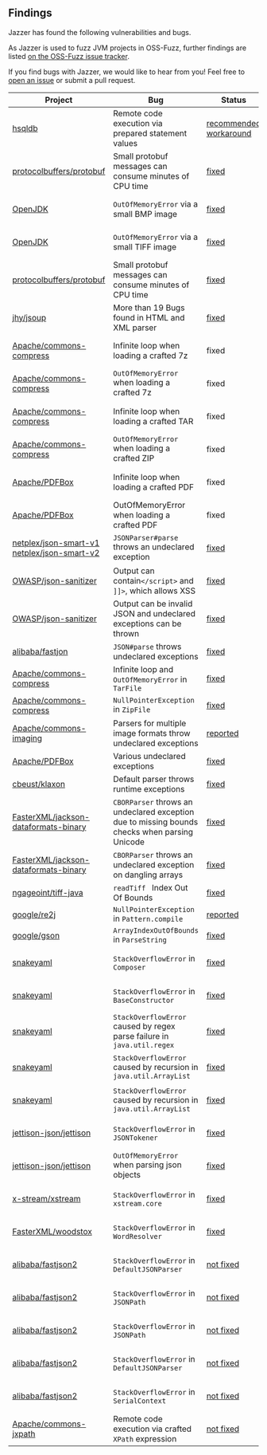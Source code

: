 ## Findings

Jazzer has found the following vulnerabilities and bugs.

As Jazzer is used to fuzz JVM projects in OSS-Fuzz, further findings are listed [on the OSS-Fuzz issue tracker](https://bugs.chromium.org/p/oss-fuzz/issues/list).

If you find bugs with Jazzer, we would like to hear from you!
Feel free to [open an issue](https://github.com/CodeIntelligenceTesting/jazzer/issues/new) or submit a pull request.


| Project                                                                                                                                   | Bug                                                                                           | Status                                                                                                                                             | CVE                                                                             | found by                                                                |
|-------------------------------------------------------------------------------------------------------------------------------------------|-----------------------------------------------------------------------------------------------|----------------------------------------------------------------------------------------------------------------------------------------------------|---------------------------------------------------------------------------------|-------------------------------------------------------------------------|
| [hsqldb](https://hsqldb.org/)                                                                                                             | Remote code execution via prepared statement values                                           | [recommended workaround](https://hsqldb.org/doc/2.0/guide/sqlroutines-chapt.html#src_jrt_access_control)                                           | [CVE-2022-41853](https://nvd.nist.gov/vuln/detail/CVE-2022-41853)               | [OSS-Fuzz](https://bugs.chromium.org/p/oss-fuzz/issues/detail?id=50212) |
| [protocolbuffers/protobuf](https://github.com/protocolbuffers/protobuf)                                                                   | Small protobuf messages can consume minutes of CPU time                                       | [fixed](https://github.com/protocolbuffers/protobuf/security/advisories/GHSA-h4h5-3hr4-j3g2)                                                       | [CVE-2022-3171](https://cve.mitre.org/cgi-bin/cvename.cgi?name=CVE-2022-3171)   | [OSS-Fuzz](https://bugs.chromium.org/p/oss-fuzz/issues/detail?id=39330) |
| [OpenJDK](https://github.com/openjdk/jdk)                                                                                                 | `OutOfMemoryError` via a small BMP image                                                      | [fixed](https://openjdk.java.net/groups/vulnerability/advisories/2022-01-18)                                                                       | [CVE-2022-21360](https://nvd.nist.gov/vuln/detail/CVE-2022-21360)               | [Code Intelligence](https://code-intelligence.com)                      |
| [OpenJDK](https://github.com/openjdk/jdk)                                                                                                 | `OutOfMemoryError` via a small TIFF image                                                     | [fixed](https://openjdk.java.net/groups/vulnerability/advisories/2022-01-18)                                                                       | [CVE-2022-21366](https://nvd.nist.gov/vuln/detail/CVE-2022-21366)               | [Code Intelligence](https://code-intelligence.com)                      |
| [protocolbuffers/protobuf](https://github.com/protocolbuffers/protobuf)                                                                   | Small protobuf messages can consume minutes of CPU time                                       | [fixed](https://github.com/protocolbuffers/protobuf/security/advisories/GHSA-wrvw-hg22-4m67)                                                       | [CVE-2021-22569](https://nvd.nist.gov/vuln/detail/CVE-2021-22569)               | [OSS-Fuzz](https://bugs.chromium.org/p/oss-fuzz/issues/detail?id=39330) |
| [jhy/jsoup](https://github.com/jhy/jsoup)                                                                                                 | More than 19 Bugs found in HTML and XML parser                                                | [fixed](https://github.com/jhy/jsoup/security/advisories/GHSA-m72m-mhq2-9p6c)                                                                      | [CVE-2021-37714](https://nvd.nist.gov/vuln/detail/CVE-2021-37714)               | [Code Intelligence](https://code-intelligence.com)                      |
| [Apache/commons-compress](https://commons.apache.org/proper/commons-compress/)                                                            | Infinite loop when loading a crafted 7z                                                       | fixed                                                                                                                                              | [CVE-2021-35515](https://cve.mitre.org/cgi-bin/cvename.cgi?name=CVE-2021-35515) | [Code Intelligence](https://code-intelligence.com)                      |
| [Apache/commons-compress](https://commons.apache.org/proper/commons-compress/)                                                            | `OutOfMemoryError` when loading a crafted 7z                                                  | fixed                                                                                                                                              | [CVE-2021-35516](https://cve.mitre.org/cgi-bin/cvename.cgi?name=CVE-2021-35516) | [Code Intelligence](https://code-intelligence.com)                      |
| [Apache/commons-compress](https://commons.apache.org/proper/commons-compress/)                                                            | Infinite loop when loading a crafted TAR                                                      | fixed                                                                                                                                              | [CVE-2021-35517](https://cve.mitre.org/cgi-bin/cvename.cgi?name=CVE-2021-35517) | [Code Intelligence](https://code-intelligence.com)                      |
| [Apache/commons-compress](https://commons.apache.org/proper/commons-compress/)                                                            | `OutOfMemoryError` when loading a crafted ZIP                                                 | fixed                                                                                                                                              | [CVE-2021-36090](https://cve.mitre.org/cgi-bin/cvename.cgi?name=CVE-2021-36090) | [Code Intelligence](https://code-intelligence.com)                      |
| [Apache/PDFBox](https://pdfbox.apache.org/)                                                                                               | Infinite loop when loading a crafted PDF                                                      | fixed                                                                                                                                              | [CVE-2021-27807](https://cve.mitre.org/cgi-bin/cvename.cgi?name=2021-27807)     | [Code Intelligence](https://code-intelligence.com)                      |
| [Apache/PDFBox](https://pdfbox.apache.org/)                                                                                               | OutOfMemoryError when loading a crafted PDF                                                   | fixed                                                                                                                                              | [CVE-2021-27906](https://cve.mitre.org/cgi-bin/cvename.cgi?name=2021-27906)     | [Code Intelligence](https://code-intelligence.com)                      |
| [netplex/json-smart-v1](https://github.com/netplex/json-smart-v1) <br/> [netplex/json-smart-v2](https://github.com/netplex/json-smart-v2) | `JSONParser#parse` throws an undeclared exception                                             | [fixed](https://github.com/netplex/json-smart-v2/issues/60)                                                                                        | [CVE-2021-27568](https://cve.mitre.org/cgi-bin/cvename.cgi?name=CVE-2021-27568) | [@GanbaruTobi](https://github.com/GanbaruTobi)                          |
| [OWASP/json-sanitizer](https://github.com/OWASP/json-sanitizer)                                                                           | Output can contain`</script>` and `]]>`, which allows XSS                                     | [fixed](https://groups.google.com/g/json-sanitizer-support/c/dAW1AeNMoA0)                                                                          | [CVE-2021-23899](https://cve.mitre.org/cgi-bin/cvename.cgi?name=2021-23899)     | [Code Intelligence](https://code-intelligence.com)                      |
| [OWASP/json-sanitizer](https://github.com/OWASP/json-sanitizer)                                                                           | Output can be invalid JSON and undeclared exceptions can be thrown                            | [fixed](https://groups.google.com/g/json-sanitizer-support/c/dAW1AeNMoA0)                                                                          | [CVE-2021-23900](https://cve.mitre.org/cgi-bin/cvename.cgi?name=2021-23900)     | [Code Intelligence](https://code-intelligence.com)                      |
| [alibaba/fastjon](https://github.com/alibaba/fastjson)                                                                                    | `JSON#parse` throws undeclared exceptions                                                     | [fixed](https://github.com/alibaba/fastjson/issues/3631)                                                                                           |                                                                                 | [Code Intelligence](https://code-intelligence.com)                      |
| [Apache/commons-compress](https://commons.apache.org/proper/commons-compress/)                                                            | Infinite loop and `OutOfMemoryError` in `TarFile`                                             | [fixed](https://issues.apache.org/jira/browse/COMPRESS-569)                                                                                        |                                                                                 | [Code Intelligence](https://code-intelligence.com)                      |
| [Apache/commons-compress](https://commons.apache.org/proper/commons-compress/)                                                            | `NullPointerException` in `ZipFile`                                                           | [fixed](https://issues.apache.org/jira/browse/COMPRESS-568)                                                                                        |                                                                                 | [Code Intelligence](https://code-intelligence.com)                      |
| [Apache/commons-imaging](https://commons.apache.org/proper/commons-imaging/)                                                              | Parsers for multiple image formats throw undeclared exceptions                                | [reported](https://issues.apache.org/jira/browse/IMAGING-279?jql=project%20%3D%20%22Commons%20Imaging%22%20AND%20reporter%20%3D%20Meumertzheim%20) |                                                                                 | [Code Intelligence](https://code-intelligence.com)                      |
| [Apache/PDFBox](https://pdfbox.apache.org/)                                                                                               | Various undeclared exceptions                                                                 | [fixed](https://issues.apache.org/jira/browse/PDFBOX-5108?jql=project%20%3D%20PDFBOX%20AND%20reporter%20in%20(Meumertzheim))                       |                                                                                 | [Code Intelligence](https://code-intelligence.com)                      |
| [cbeust/klaxon](https://github.com/cbeust/klaxon)                                                                                         | Default parser throws runtime exceptions                                                      | [fixed](https://github.com/cbeust/klaxon/pull/330)                                                                                                 |                                                                                 | [Code Intelligence](https://code-intelligence.com)                      |
| [FasterXML/jackson-dataformats-binary](https://github.com/FasterXML/jackson-dataformats-binary)                                           | `CBORParser` throws an undeclared exception due to missing bounds checks when parsing Unicode | [fixed](https://github.com/FasterXML/jackson-dataformats-binary/issues/236)                                                                        |                                                                                 | [Code Intelligence](https://code-intelligence.com)                      |
| [FasterXML/jackson-dataformats-binary](https://github.com/FasterXML/jackson-dataformats-binary)                                           | `CBORParser` throws an undeclared exception on dangling arrays                                | [fixed](https://github.com/FasterXML/jackson-dataformats-binary/issues/240)                                                                        |                                                                                 | [Code Intelligence](https://code-intelligence.com)                      |
| [ngageoint/tiff-java](https://github.com/ngageoint/tiff-java)                                                                             | `readTiff ` Index Out Of Bounds                                                               | [fixed](https://github.com/ngageoint/tiff-java/issues/38)                                                                                          |                                                                                 | [@raminfp](https://github.com/raminfp)                                  |
| [google/re2j](https://github.com/google/re2j)                                                                                             | `NullPointerException` in `Pattern.compile`                                                   | [reported](https://github.com/google/re2j/issues/148)                                                                                              |                                                                                 | [@schirrmacher](https://github.com/schirrmacher)                        |
| [google/gson](https://github.com/google/gson)                                                                                             | `ArrayIndexOutOfBounds` in `ParseString`                                                      | [fixed](https://bugs.chromium.org/p/oss-fuzz/issues/detail?id=40838)                                                                               |                                                                                 | [@DavidKorczynski](https://twitter.com/Davkorcz)                        |
| [snakeyaml](https://bitbucket.org/snakeyaml/snakeyaml/src/master/)                                                                        | `StackOverflowError` in `Composer`                                                            | [fixed](https://bugs.chromium.org/p/oss-fuzz/issues/detail?id=47024)                                                             | [CVE-2022-38749](https://cve.mitre.org/cgi-bin/cvename.cgi?name=CVE-2022-38749)                                                                               | [Code Intelligence](https://code-intelligence.com)                        |
| [snakeyaml](https://bitbucket.org/snakeyaml/snakeyaml/src/master/)                                                                        | `StackOverflowError` in `BaseConstructor`                                                            | [fixed](https://bugs.chromium.org/p/oss-fuzz/issues/detail?id=47027)                                                             | [CVE-2022-38750](https://cve.mitre.org/cgi-bin/cvename.cgi?name=CVE-2022-38750)                                                                               | [Code Intelligence](https://code-intelligence.com)                        |
| [snakeyaml](https://bitbucket.org/snakeyaml/snakeyaml/src/master/)                                                                        | `StackOverflowError` caused by regex parse failure in `java.util.regex`                                                            | [fixed](https://bugs.chromium.org/p/oss-fuzz/issues/detail?id=47039)                                                             | [CVE-2022-38751](https://cve.mitre.org/cgi-bin/cvename.cgi?name=CVE-2022-38751)                                                                               | [Code Intelligence](https://code-intelligence.com)                        |
| [snakeyaml](https://bitbucket.org/snakeyaml/snakeyaml/src/master/)                                                                        | `StackOverflowError` caused by recursion in `java.util.ArrayList`                                                            | [fixed](https://bugs.chromium.org/p/oss-fuzz/issues/detail?id=47081)                                                             | [CVE-2022-38752](https://cve.mitre.org/cgi-bin/cvename.cgi?name=CVE-2022-38752)                                                                               | [Code Intelligence](https://code-intelligence.com)                        |
| [snakeyaml](https://bitbucket.org/snakeyaml/snakeyaml/src/master/)                                                                        | `StackOverflowError` caused by recursion in `java.util.ArrayList`                                                            | [fixed](https://bugs.chromium.org/p/oss-fuzz/issues/detail?id=50355)                                                             | [CVE-2022-41854](https://cve.mitre.org/cgi-bin/cvename.cgi?name=CVE-2022-41854)                                                                               | [Code Intelligence](https://code-intelligence.com)                        |
| [jettison-json/jettison](https://github.com/jettison-json/jettison/)                                                                       | `StackOverflowError` in `JSONTokener`                                                            | [fixed](https://bugs.chromium.org/p/oss-fuzz/issues/detail?id=46538)                                                             | [CVE-2022-40149](https://cve.mitre.org/cgi-bin/cvename.cgi?name=CVE-2022-40149)                                                                               | [Code Intelligence](https://code-intelligence.com)                        |
| [jettison-json/jettison](https://github.com/jettison-json/jettison/)                                                                       | `OutOfMemoryError` when parsing json objects                                                            | [fixed](https://bugs.chromium.org/p/oss-fuzz/issues/detail?id=46549)                                                             | [CVE-2022-40150](https://cve.mitre.org/cgi-bin/cvename.cgi?name=CVE-2022-40150)                                                                               | [Code Intelligence](https://code-intelligence.com)                        |
| [x-stream/xstream](https://github.com/x-stream/xstream/)                                                                                   | `StackOverflowError` in `xstream.core`                                                            | [fixed](https://bugs.chromium.org/p/oss-fuzz/issues/detail?id=47367)                                                             | [CVE-2022-40151](https://cve.mitre.org/cgi-bin/cvename.cgi?name=CVE-2022-40151)                                                                               | [Code Intelligence](https://code-intelligence.com)                        |
| [FasterXML/woodstox](https://github.com/FasterXML/woodstox/)                                                                               | `StackOverflowError` in `WordResolver`                                                            | [fixed](https://bugs.chromium.org/p/oss-fuzz/issues/detail?id=47434)                                                             | [CVE-2022-40152](https://cve.mitre.org/cgi-bin/cvename.cgi?name=CVE-2022-40152)                                                                               | [Code Intelligence](https://code-intelligence.com)                        |
| [alibaba/fastjson2](https://github.com/alibaba/fastjson2/)                                                                                 | `StackOverflowError` in `DefaultJSONParser`                                                            | [not fixed](https://bugs.chromium.org/p/oss-fuzz/issues/detail?id=32410)                                                             | [CVE-2022-40173](https://cve.mitre.org/cgi-bin/cvename.cgi?name=CVE-2022-40173)                                                                               | [Code Intelligence](https://code-intelligence.com)                        |
| [alibaba/fastjson2](https://github.com/alibaba/fastjson2/)                                                                                 | `StackOverflowError` in `JSONPath`                                                            | [not fixed](https://bugs.chromium.org/p/oss-fuzz/issues/detail?id=35777)                                                             | [CVE-2022-40174](https://cve.mitre.org/cgi-bin/cvename.cgi?name=CVE-2022-40174)                                                                               | [Code Intelligence](https://code-intelligence.com)                        |
| [alibaba/fastjson2](https://github.com/alibaba/fastjson2/)                                                                                 | `StackOverflowError` in `JSONPath`                                                            | [not fixed](https://bugs.chromium.org/p/oss-fuzz/issues/detail?id=47686)                                                             | [CVE-2022-40175](https://cve.mitre.org/cgi-bin/cvename.cgi?name=CVE-2022-40175)                                                                               | [Code Intelligence](https://code-intelligence.com)                        |
| [alibaba/fastjson2](https://github.com/alibaba/fastjson2/)                                                                                 | `StackOverflowError` in `DefaultJSONParser`                                                            | [not fixed](https://bugs.chromium.org/p/oss-fuzz/issues/detail?id=37313)                                                             | [CVE-2022-41855](https://cve.mitre.org/cgi-bin/cvename.cgi?name=CVE-2022-41855)                                                                               | [Code Intelligence](https://code-intelligence.com)                        |
| [alibaba/fastjson2](https://github.com/alibaba/fastjson2/)                                                                                 | `StackOverflowError` in `SerialContext`                                                            | [not fixed](https://bugs.chromium.org/p/oss-fuzz/issues/detail?id=33768)                                                             | [CVE-2022-41856](https://cve.mitre.org/cgi-bin/cvename.cgi?name=CVE-2022-41856)                                                                               | [Code Intelligence](https://code-intelligence.com)                        |
| [Apache/commons-jxpath](https://github.com/apache/commons-jxpath/)                                                                         | Remote code execution via crafted `XPath` expression                                                           | [not fixed](https://bugs.chromium.org/p/oss-fuzz/issues/detail?id=47133)                                                             |                                                                                                    | [Code Intelligence](https://code-intelligence.com)                        |
